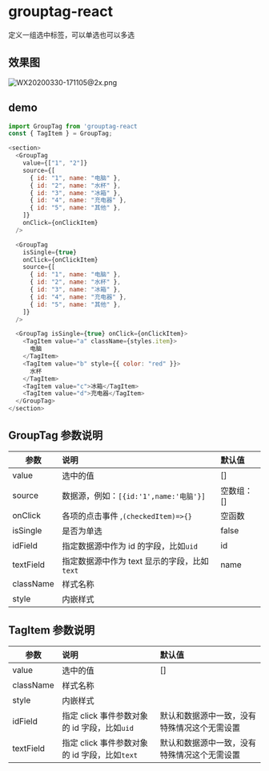 # grouptag-react

定义一组选中标签，可以单选也可以多选

## 效果图

![WX20200330-171105@2x.png](https://i.loli.net/2020/03/30/2f6yTezxahA9j7W.png)

## demo

```js
import GroupTag from 'grouptag-react
const { TagItem } = GroupTag;

<section>
  <GroupTag
    value={["1", "2"]}
    source={[
      { id: "1", name: "电脑" },
      { id: "2", name: "水杯" },
      { id: "3", name: "冰箱" },
      { id: "4", name: "充电器" },
      { id: "5", name: "其他" },
    ]}
    onClick={onClickItem}
  />

  <GroupTag
    isSingle={true}
    onClick={onClickItem}
    source={[
      { id: "1", name: "电脑" },
      { id: "2", name: "水杯" },
      { id: "3", name: "冰箱" },
      { id: "4", name: "充电器" },
      { id: "5", name: "其他" },
    ]}
  />

  <GroupTag isSingle={true} onClick={onClickItem}>
    <TagItem value="a" className={styles.item}>
      电脑
    </TagItem>
    <TagItem value="b" style={{ color: "red" }}>
      水杯
    </TagItem>
    <TagItem value="c">冰箱</TagItem>
    <TagItem value="d">充电器</TagItem>
  </GroupTag>
</section>
```

## GroupTag 参数说明

| 参数      | 说明                                         | 默认值     |
| --------- | :------------------------------------------- | :--------- |
| value     | 选中的值                                     | []         |
| source    | 数据源，例如：`[{id:'1',name:'电脑'}]`       | 空数组：[] |
| onClick   | 各项的点击事件 ,`(checkedItem)=>{}`          | 空函数     |
| isSingle  | 是否为单选                                   | false      |
| idField   | 指定数据源中作为 id 的字段，比如`uid`        | id         |
| textField | 指定数据源中作为 text 显示的字段，比如`text` | name       |
| className | 样式名称                                     |            |
| style     | 内嵌样式                                     |            |

## TagItem 参数说明

| 参数      | 说明                                          | 默认值                                       |
| --------- | :-------------------------------------------- | :------------------------------------------- |
| value     | 选中的值                                      | []                                           |
| className | 样式名称                                      |                                              |
| style     | 内嵌样式                                      |                                              |
| idField   | 指定 click 事件参数对象的 id 字段，比如`uid`  | 默认和数据源中一致，没有特殊情况这个无需设置 |
| textField | 指定 click 事件参数对象的 id 字段，比如`text` | 默认和数据源中一致，没有特殊情况这个无需设置 |
